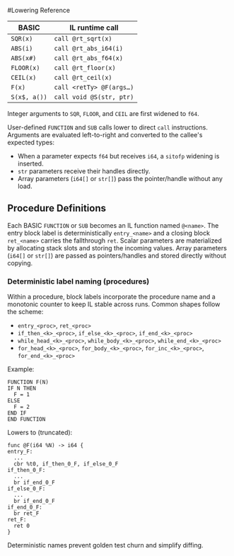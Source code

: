 #Lowering Reference

| BASIC         | IL runtime call |
|---------------|-----------------|
| `SQR(x)`      | `call @rt_sqrt(x)` |
| `ABS(i)`      | `call @rt_abs_i64(i)` |
| `ABS(x#)`     | `call @rt_abs_f64(x)` |
| `FLOOR(x)`    | `call @rt_floor(x)` |
| `CEIL(x)`     | `call @rt_ceil(x)` |
| `F(x)`        | `call <retTy> @F(args…)` |
| `S(x$, a())`  | `call void @S(str, ptr)` |

Integer arguments to `SQR`, `FLOOR`, and `CEIL` are first widened to `f64`.

User-defined `FUNCTION` and `SUB` calls lower to direct `call` instructions.
Arguments are evaluated left-to-right and converted to the callee's expected
types:

- When a parameter expects `f64` but receives `i64`, a `sitofp` widening is
  inserted.
- `str` parameters receive their handles directly.
- Array parameters (`i64[]` or `str[]`) pass the pointer/handle without any
  load.

## Procedure Definitions

Each BASIC `FUNCTION` or `SUB` becomes an IL function named `@<name>`. The
entry block label is deterministically `entry_<name>` and a closing block
`ret_<name>` carries the fallthrough `ret`. Scalar parameters are
materialized by allocating stack slots and storing the incoming values. Array
parameters (`i64[]` or `str[]`) are passed as pointers/handles and stored
directly without copying.

### Deterministic label naming (procedures)

Within a procedure, block labels incorporate the procedure name and a
monotonic counter to keep IL stable across runs. Common shapes follow the
scheme:

- `entry_<proc>`, `ret_<proc>`
- `if_then_<k>_<proc>`, `if_else_<k>_<proc>`, `if_end_<k>_<proc>`
- `while_head_<k>_<proc>`, `while_body_<k>_<proc>`, `while_end_<k>_<proc>`
- `for_head_<k>_<proc>`, `for_body_<k>_<proc>`, `for_inc_<k>_<proc>`,
  `for_end_<k>_<proc>`

Example:

```
FUNCTION F(N)
IF N THEN
  F = 1
ELSE
  F = 2
END IF
END FUNCTION
```

Lowers to (truncated):

```
func @F(i64 %N) -> i64 {
entry_F:
  ...
  cbr %t0, if_then_0_F, if_else_0_F
if_then_0_F:
  ...
  br if_end_0_F
if_else_0_F:
  ...
  br if_end_0_F
if_end_0_F:
  br ret_F
ret_F:
  ret 0
}
```

Deterministic names prevent golden test churn and simplify diffing.
